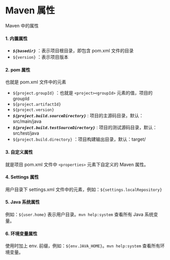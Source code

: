 # Maven 属性

Maven 中的属性

#### 1. 内置属性
- ***`${basedir}`*** ：表示项目根目录，即包含 pom.xml 文件的目录
- `${version}` ：表示项目版本


#### 2. pom 属性
也就是 pom.xml 文件中的元素
- `${project.groupId}` ：也就是 `<project><groupId>` 元素的值，项目的 groupId
- `${project.artifactId}`
- `${project.version}`
- ***`${project.build.sourceDirectory}`*** : 项目的主源码目录，默认：src/main/java
- ***`${project.build.testSourceDirectory}`*** : 项目的测试源码目录，默认：src/test/java
- `${project.build.directory}` ：项目构建输出目录，默认：target/


#### 3. 自定义属性
就是项目 pom.xml 文件中 `<properties>` 元素下自定义的 Maven 属性。


#### 4. Settings 属性
用户目录下 settings.xml 文件中的元素，例如：`${settings.localRepository}`


#### 5. Java 系统属性
例如：`${user.home}` 表示用户目录。`mvn help:system` 查看所有 Java 系统变量。


#### 6. 环境变量属性
使用时加上 env. 前缀，例如：`${env.JAVA_HOME}`。`mvn help:system` 查看所有环境变量。